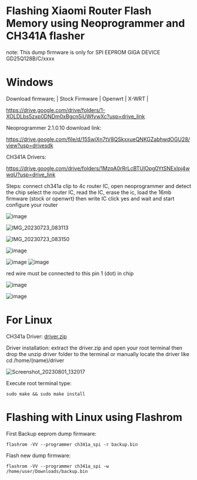 # Flashing Xiaomi Router Flash Memory using Neoprogrammer and CH341A flasher

note: This dump firmware is only for SPI EEPROM GIGA DEVICE GD25Q128B/C/xxxx


  # Windows

  Download firmware; | Stock Firmware | Openwrt | X-WRT | 
  
  https://drive.google.com/drive/folders/1-XOLDLbs5zxp0DNDm0xBgcn5iUWfvwXc?usp=drive_link


  Neoprogrammer 2.1.0.10 download link:
  
  https://drive.google.com/file/d/15SwiXn7tV8QSkxxueQNKGZabhwdOGU28/view?usp=drivesdk
   
  CH341A Drivers:
  
  https://drive.google.com/drive/folders/1MzpA0rRrLcBTUIOpg0YtSNExIpj4wwqU?usp=drive_link



  Steps: connect ch341a clip to 4c router IC, open neoprogrammer and detect the chip select the router IC, read the IC, erase the ic, load the 16mb firmware 
  (stock or openwrt) then write IC click yes and wait and start configure your router



![image](https://github.com/xiv3r/Xiaomi-Router-4C-CH34A-flash-firmware/assets/117867334/704a2efb-d911-4737-8670-8480cfe073e0)


![IMG_20230723_083113](https://github.com/xiv3r/Xiaomi-Router-4C-CH34A-flash-firmware/assets/117867334/8c399a16-f7a1-4e77-b900-d4bfa674f79d)


![IMG_20230723_083150](https://github.com/xiv3r/Xiaomi-Router-4C-CH34A-flash-firmware/assets/117867334/bf2053cc-a585-41b9-b8a0-b150ddcbd87e)


![image](https://github.com/xiv3r/Xiaomi-Router-4C-CH34A-flash-firmware/assets/117867334/32c84a15-dd5d-43b0-87b1-6be5aeccad41)

![image](https://github.com/xiv3r/Xiaomi-Router-4C-CH34A-flash-firmware/assets/117867334/76807418-5626-4829-a0f4-aebe305701ba)
![image](https://github.com/xiv3r/Xiaomi-Router-4C-CH34A-flash-firmware/assets/117867334/5621d78b-b314-4ba8-8fec-1badffd65141)

red wire must be connected to this pin 1 (dot) in chip

![image](https://github.com/xiv3r/Xiaomi-Router-4C-CH34A-flash-firmware/assets/117867334/466c5aad-61c9-498a-bd1e-c9171fe64c86)

![image](https://github.com/xiv3r/Xiaomi-Router-4C-CH34A-flash-firmware/assets/117867334/dd03fa11-4b8d-47f5-b878-eb790ec73332)




# For Linux
   
   CH341a Driver: [driver.zip](https://github.com/xiv3r/Xiaomi-Router-4C-CH341A-flasher/files/12224825/driver.zip)
 
   Driver installation:
         extract the driver.zip and open your root terminal then drop the unzip driver folder to the terminal or manually locate the driver like cd 
  /home/(name)/driver

![Screenshot_20230801_132017](https://github.com/xiv3r/Xiaomi-Router-4C-CH341A-flasher/assets/117867334/fc367842-6724-4f66-80a5-6409bd93190b)

   Execute root terminal type:

    sudo make && sudo make install

# Flashing with Linux using Flashrom
 
  First Backup eeprom dump firmware:

    flashrom -VV --programmer ch341a_spi -r backup.bin 

  Flash new dump firmware:

    flashrom -VV --programmer ch341a_spi -w /home/user/Downloads/backup.bin
